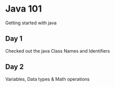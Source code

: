 # Java 101
Getting started with java

## Day 1
Checked out the java Class Names and Identifiers

## Day 2
Variables, Data types & Math operations
